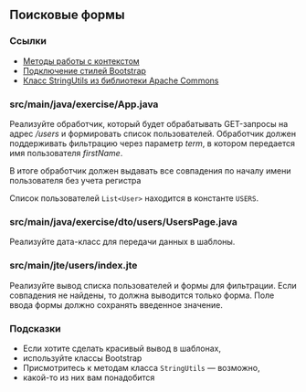## Поисковые формы

### Ссылки

* [Методы работы с контекстом](https://javalin.io/documentation#context)
* [Подключение стилей Bootstrap](https://getbootstrap.com/docs/5.1/getting-started/introduction/#css)
* [Класс StringUtils из библиотеки Apache Commons](https://commons.apache.org/proper/commons-lang/apidocs/org/apache/commons/lang3/StringUtils.html#startsWithIgnoreCase-java.lang.CharSequence-java.lang.CharSequence-)

### src/main/java/exercise/App.java

Реализуйте обработчик, который будет обрабатывать GET-запросы
на адрес */users* и формировать список пользователей.
Обработчик должен поддерживать фильтрацию через параметр *term*,
в котором передается имя пользователя *firstName*.

В итоге обработчик должен выдавать все совпадения
по началу имени пользователя без учета регистра

Список пользователей `List<User>` находится в константе `USERS`.

### src/main/java/exercise/dto/users/UsersPage.java

Реализуйте дата-класс для передачи данных в шаблоны.

### src/main/jte/users/index.jte

Реализуйте вывод списка пользователей и формы для фильтрации.
Если совпадения не найдены, то должна выводится только форма. Поле ввода формы должно сохранять введенное значение.

### Подсказки

* Если хотите сделать красивый вывод в шаблонах,
* используйте классы Bootstrap
* Присмотритесь к методам класса `StringUtils` — возможно,
* какой-то из них вам понадобится
